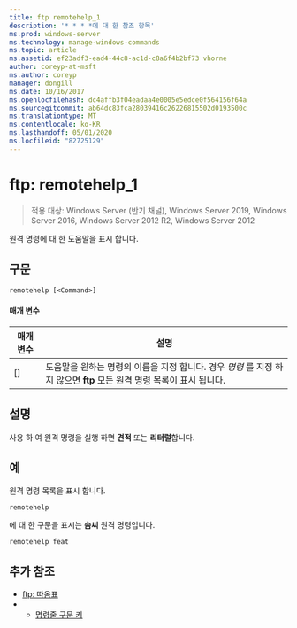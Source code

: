 ```yaml
---
title: ftp remotehelp_1
description: '* * * *에 대 한 참조 항목'
ms.prod: windows-server
ms.technology: manage-windows-commands
ms.topic: article
ms.assetid: ef23adf3-ead4-44c8-ac1d-c8a6f4b2bf73 vhorne
author: coreyp-at-msft
ms.author: coreyp
manager: dongill
ms.date: 10/16/2017
ms.openlocfilehash: dc4affb3f04eadaa4e0005e5edce0f564156f64a
ms.sourcegitcommit: ab64dc83fca28039416c26226815502d0193500c
ms.translationtype: MT
ms.contentlocale: ko-KR
ms.lasthandoff: 05/01/2020
ms.locfileid: "82725129"
---
```

# <a name="ftp-remotehelp_1"></a>ftp: remotehelp_1

> 적용 대상: Windows Server (반기 채널), Windows Server 2019, Windows Server 2016, Windows Server 2012 R2, Windows Server 2012

원격 명령에 대 한 도움말을 표시 합니다.   
## <a name="syntax"></a>구문  
```  
remotehelp [<Command>]  
```  
#### <a name="parameters"></a>매개 변수  
|매개 변수|설명|  
|-------|--------|  
|[<Command>]|도움말을 원하는 명령의 이름을 지정 합니다. 경우 *명령* 를 지정 하지 않으면 **ftp** 모든 원격 명령 목록이 표시 됩니다.|  
## <a name="remarks"></a>설명  
사용 하 여 원격 명령을 실행 하면 **견적** 또는 **리터럴**합니다.  
## <a name="examples"></a>예  
원격 명령 목록을 표시 합니다.  
```  
remotehelp  
```  
에 대 한 구문을 표시는 **솜씨** 원격 명령입니다.  
```  
remotehelp feat  
```  
## <a name="additional-references"></a>추가 참조  
-   [ftp: 따옴표](ftp-quote.md)  
-   - [명령줄 구문 키](command-line-syntax-key.md)  
